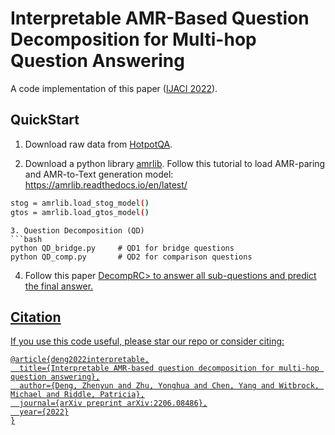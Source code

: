 # Interpretable AMR-Based Question Decomposition for Multi-hop Question Answering
A code implementation of this paper (<a href="https://www.ijcai.org/proceedings/2022/0568.pdf">IJACI 2022</a>). 


## QuickStart

1. Download raw data from <a href="https://hotpotqa.github.io/">HotpotQA</a>.

2. Download a python library <a href="https://github.com/bjascob/amrlib">amrlib</a>. Follow this tutorial to load AMR-paring and AMR-to-Text generation model: https://amrlib.readthedocs.io/en/latest/

```bash
stog = amrlib.load_stog_model()
gtos = amrlib.load_gtos_model()
```  

```  
3. Question Decomposition (QD)
```bash
python QD_bridge.py		# QD1 for bridge questions
python QD_comp.py		# QD2 for comparison questions
```

4. Follow this paper <a href="https://github.com/shmsw25/DecompRC">DecompRC> to answer all sub-questions and predict the final answer. 

## Citation

If you use this code useful, please star our repo or consider citing:
```
@article{deng2022interpretable,
  title={Interpretable AMR-based question decomposition for multi-hop question answering},
  author={Deng, Zhenyun and Zhu, Yonghua and Chen, Yang and Witbrock, Michael and Riddle, Patricia},
  journal={arXiv preprint arXiv:2206.08486},
  year={2022}
}
```